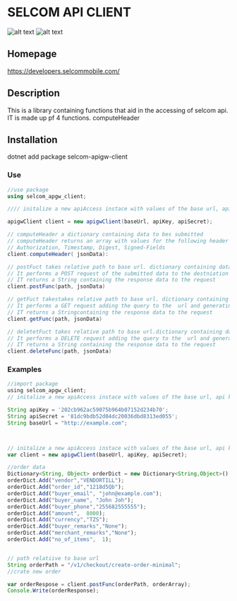  
# SELCOM API CLIENT

![alt text](https://img.shields.io/badge/C%23-asp.net-blue)
![alt text](https://img.shields.io/badge/net%20-v6.0-blue)

## Homepage
https://developers.selcommobile.com/

## Description
This is a library containing functions that aid in the accessing of selcom api. IT is made up pf 4 functions.
computeHeader 

## Installation 
dotnet add package  selcom-apigw-client

### Use

```cs
//use package
using selcom_apgw_client;

//// initalize a new apiAccess instace with values of the base url, api key and api secret

apigwClient client = new apigwClient(baseUrl, apiKey, apiSecret);

// computeHeader a dictionary containing data to bes submitted
// computeHeader returns an array with values for the following header fields: 
// Authorization, Timestamp, Digest, Signed-Fields
client.computeHeader( jsonData):

// postFuct takes relative path to base url. dictionary containing data to be submitted 
// It performs a POST request of the submitted data to the destniation url generatingg the header internally
// IT returns a String containing the response data to the request
client.postFunc(path, jsonData)

// getFuct takestakes relative path to base url. dictionary containing data to be submitted  
// It performs a GET request adding the query to the  url and generatingg the header internally
// IT returns a Stringcontaining the response data to the request
client.getFunc(path, jsonData)

// deletetFuct takes relative path to base url.dictionary containing data to be submitted 
// It performs a DELETE request adding the query to the  url and generatingg the header internally
// IT returns a String containing the response data to the request
client.deleteFunc(path, jsonData)
```
### Examples
```js
//import package
using selcom_apgw_client;
// initalize a new apiAccess instace with values of the base url, api key and api secret

String apiKey = '202cb962ac59075b964b07152d234b70';
String apiSecret = '81dc9bdb52d04dc20036dbd8313ed055';
String baseUrl = "http://example.com";



// initalize a new apiAccess instace with values of the base url, api key and api secret
var client = new apigwClient(baseUrl, apiKey, apiSecret);

//order data
Dictionary<String, Object> orderDict = new Dictionary<String,Object>() ;
orderDict.Add("vendor","VENDORTILL");
orderDict.Add("order_id","1218d5Qb");
orderDict.Add("buyer_email", "john@example.com");
orderDict.Add("buyer_name", "John Joh");
orderDict.Add("buyer_phone","255682555555");
orderDict.Add("amount",  8000);
orderDict.Add("currency","TZS");
orderDict.Add("buyer_remarks","None");
orderDict.Add("merchant_remarks","None");
orderDict.Add("no_of_items",  1);


// path relatiive to base url
String orderPath = "/v1/checkout/create-order-minimal";
//crate new order

var orderRespose = client.postFunc(orderPath, orderArray);
Console.Write(orderResponse);
```